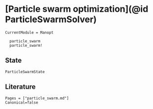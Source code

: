 # [Particle swarm optimization](@id ParticleSwarmSolver)

```@meta
CurrentModule = Manopt
```

```@docs
  particle_swarm
  particle_swarm!
```

## State

```@docs
ParticleSwarmState
```

## Literature

```@bibliography
Pages = ["particle_swarm.md"]
Canonical=false
```
